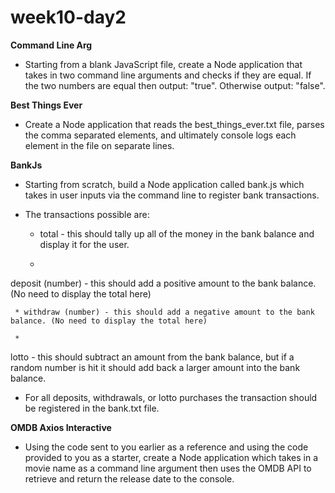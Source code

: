# week10-day2

**Command Line Arg**
* Starting from a blank JavaScript file, create a Node application that takes in two command line arguments and checks if they are equal. If the two numbers are equal then output: "true". Otherwise output: "false".

**Best Things Ever**
* Create a Node application that reads the best_things_ever.txt file, parses the comma separated elements, and ultimately console logs each element in the file on separate lines.

**BankJs**
* Starting from scratch, build a Node application called bank.js which takes in user inputs via the command line to register bank transactions.
* The transactions possible are:

     * total - this should tally up all of the money in the bank balance and display it for the user.

     *
 deposit (number) - this should add a positive amount to the bank balance. (No need to display the total here)


     * withdraw (number) - this should add a negative amount to the bank balance. (No need to display the total here)

     * 
lotto - this should subtract an amount from the bank balance, but if a random number is hit it should add back a larger amount into the bank balance.

* For all deposits, withdrawals, or lotto purchases the transaction should be registered in the bank.txt file.

**OMDB Axios Interactive**
* Using the code sent to you earlier as a reference and using the code provided to you as a starter, create a Node application which takes in a movie name as a command line argument then uses the OMDB API to retrieve and return the release date to the console.
